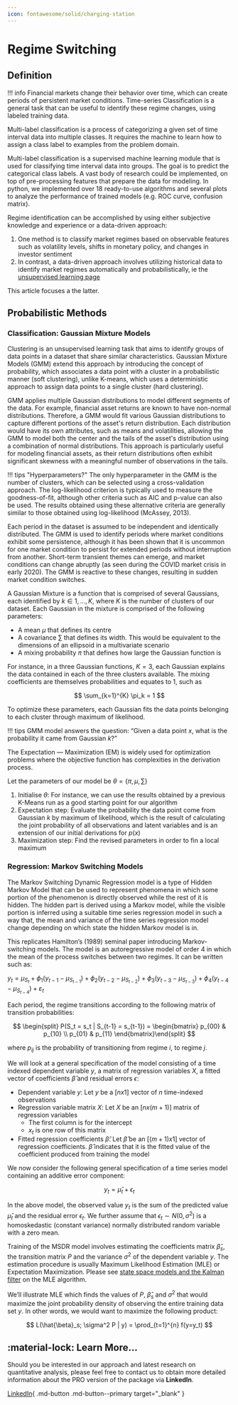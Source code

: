 ```yaml
---
icon: fontawesome/solid/charging-station
---
```


# Regime Switching

## Definition

!!! info
    Financial markets change their behavior over time, which can create periods of persistent market conditions. Time-series Classification is a general task that can be useful to identify these regime changes, using labeled training data.

Multi-label classification is a process of categorizing a given set of time interval data into multiple classes. It requires the machine to learn how to assign a class label to examples from the problem domain.

Multi-label classification is a supervised machine learning module that is used for classifying time interval data into groups. The goal is to predict the categorical class labels. A vast body of research could be implemented, on top of pre-processing features that prepare the data for modeling. In python, we implemented over 18 ready-to-use algorithms and several plots to analyze the performance of trained models (e.g. ROC curve, confusion matrix).

Regime identification can be accomplished by using either subjective knowledge and experience or a data-driven approach:

1. One method is to classify market regimes based on observable features such as volatility levels, shifts in monetary policy, and changes in investor sentiment
2. In contrast, a data-driven approach involves utilizing historical data to identify market regimes automatically and probabilistically, ie the [unsupervised learning page](https://www.ibm.com/topics/unsupervised-learning)

This article focuses a the latter.

## Probabilistic Methods

### Classification: Gaussian Mixture Models

Clustering is an unsupervised learning task that aims to identify groups of data points in a dataset that share similar characteristics. Gaussian Mixture Models (GMM) extend this approach by introducing the concept of probability, which associates a data point with a cluster in a probabilistic manner (soft clustering), unlike K-means, which uses a deterministic approach to assign data points to a single cluster (hard clustering).

GMM applies multiple Gaussian distributions to model different segments of the data. For example, financial asset returns are known to have non-normal distributions. Therefore, a GMM would fit various Gaussian distributions to capture different portions of the asset's return distribution. Each distribution would have its own attributes, such as means and volatilities, allowing the GMM to model both the center and the tails of the asset's distribution using a combination of normal distributions. This approach is particularly useful for modeling financial assets, as their return distributions often exhibit significant skewness with a meaningful number of observations in the tails.

!!! tips "Hyperparameters?"
    The only hyperparameter in the GMM is the number of clusters, which can be selected using a cross-validation approach. The log-likelihood criterion is typically used to measure the goodness-of-fit, although other criteria such as AIC and p-value can also be used. The results obtained using these alternative criteria are generally similar to those obtained using log-likelihood (McAssey, 2013).

Each period in the dataset is assumed to be independent and identically distributed. The GMM is used to identify periods where market conditions exhibit some persistence, although it has been shown that it is uncommon for one market condition to persist for extended periods without interruption from another. Short-term transient themes can emerge, and market conditions can change abruptly (as seen during the COVID market crisis in early 2020). The GMM is reactive to these changes, resulting in sudden market condition switches.

A Gaussian Mixture is a function that is comprised of several Gaussians, each identified by $k ∈ {1,…, K}$, where $K$ is the number of clusters of our dataset. Each Gaussian  in the mixture is comprised of the following parameters:

* A mean $\mu$ that defines its centre
* A covariance $\sum$ that defines its width. This would be equivalent to the dimensions of an ellipsoid in a multivariate scenario
* A mixing probability $\pi$ that defines how large the Gaussian function is

For instance, in a three Gaussian functions, $K=3$, each Gaussian explains the data contained in each of the three clusters available. The mixing coefficients are themselves probabilities and equates to 1, such as 

$$
\sum_{k=1}^{K} \pi_k = 1
$$

To optimize these parameters, each Gaussian fits the data points belonging to each cluster through maximum of likelihood.

!!! tips
    GMM model answers the question: “Given a data point $x$, what is the probability it came from Gaussian $k$?”

The Expectation — Maximization (EM)  is widely used for optimization problems where the objective function has complexities in the derivation process.

Let the parameters of our model be $\theta = \{\pi, \mu, \sum\}$

1. Initialise $\theta$: For instance, we can use the results obtained by a previous K-Means run as a good starting point for our algorithm
2. Expectation step: Evaluate the probability the data point come from Gaussian $k$ by maximum of likelihood, which is the result of calculating the joint probability of all observations and latent variables and is an extension of our initial derivations for $p(x)$
3. Maximization step: Find the revised parameters in order to fin a local maximum

### Regression: Markov Switching Models

The Markov Switching Dynamic Regression model is a type of Hidden Markov Model that can be used to represent phenomena in which some portion of the phenomenon is directly observed while the rest of it is hidden. The hidden part is derived using a Markov model, while the visible portion is inferred using a suitable time series regression model in such a way that, the mean and variance of the time series regression model change depending on which state the hidden Markov model is in. 

This replicates Hamilton’s (1989) seminal paper introducing Markov-switching models. The model is an autoregressive model of order 4 in which the mean of the process switches between two regimes. It can be written such as:

$y_t = \mu_{S_t} + \phi_1 (y_{t-1} - \mu_{S_{t-1}}) + \phi_2 (y_{t-2} - \mu_{S_{t-2}}) + \phi_3 (y_{t-3} - \mu_{S_{t-3}}) + \phi_4 (y_{t-4} - \mu_{S_{t-4}}) + \varepsilon_t$

Each period, the regime transitions according to the following matrix of transition probabilities:

$$
\begin{split} P(S_t = s_t | S_{t-1} = s_{t-1}) =
\begin{bmatrix}
p_{00} & p_{10} \\
p_{01} & p_{11}
\end{bmatrix}\end{split}
$$

where $p_{ij}$ is the probability of transitioning from regime $i$, to regime $j$.

We will look at a general specification of the model consisting of a time indexed dependent variable $y$, a matrix of regression variables $X$, a fitted vector of coefficients $\hat{\beta}$ and residual errors $\epsilon$:

* Dependent variable $y$: Let $y$ be a $[n x 1]$ vector of $n$ time-indexed observations 
* Regression variable matrix $X$: Let $X$ be an $[n x (m+1)]$ matrix of regression variables
  * The first column is for the intercept
  * $x_t$ is one row of this matrix
* Fitted regression coefficients $\hat{\beta}$: Let $\hat{\beta}$ be an $[(m+1) x 1]$ vector of regression coefficients. $\hat{\beta}$ indicates that it is the fitted value of the coefficient produced from training the model

We now consider the following general specification of a time series model containing an additive error component:

$$
y_t=\hat{\mu}_t + \epsilon_t
$$

In the above model, the observed value $y_t$ is the sum of the predicted value $\hat{\mu}_t$ and the residual error $\epsilon_t$. We further assume that $\epsilon_t \sim N(0, σ^2)$ is a homoskedastic (constant variance) normally distributed random variable with a zero mean.

Training of the MSDR model involves estimating the coefficients matrix $\hat{\beta}_s$, the transition matrix $P$ and the variance $\sigma^2$ of the dependent variable $y$. The estimation procedure is usually Maximum Likelihood Estimation (MLE) or Expectation Maximization. Please see [state space models and the Kalman filter](./state_space_models_and_the_kalman_filter.md) on the MLE algorithm.

We’ll illustrate MLE which finds the values of $P$, $\hat{\beta}_s$ and $\sigma^2$ that would maximize the joint probability density of observing the entire training data set $y$. In other words, we would want to maximize the following product:

$$
L(\hat{\beta}_s; \sigma^2 P | y) = \prod_{t=1}^{n} f(y=y_t)
$$

## :material-lock: Learn More...

Should you be interested in our approach and latest research on quantitative analysis, please feel free to contact us to obtain more detailed information about the PRO version of the package via **LinkedIn**.

[LinkedIn](https://www.linkedin.com/in/j-mr/ ){ .md-button .md-button--primary target="_blank" }

